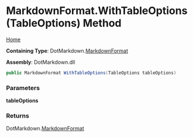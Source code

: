 # MarkdownFormat\.WithTableOptions\(TableOptions\) Method

[Home](../../../README.md)

**Containing Type**: DotMarkdown\.[MarkdownFormat](../README.md)

**Assembly**: DotMarkdown\.dll

```csharp
public MarkdownFormat WithTableOptions(TableOptions tableOptions)
```

### Parameters

**tableOptions**

### Returns

DotMarkdown\.[MarkdownFormat](../README.md)

